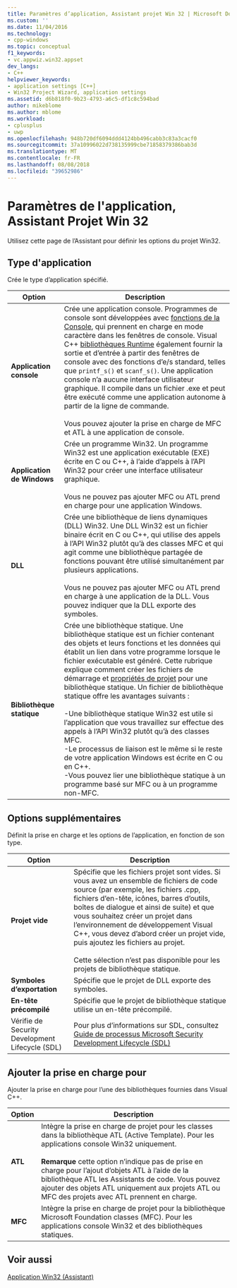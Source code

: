 ```yaml
---
title: Paramètres d’application, Assistant projet Win 32 | Microsoft Docs
ms.custom: ''
ms.date: 11/04/2016
ms.technology:
- cpp-windows
ms.topic: conceptual
f1_keywords:
- vc.appwiz.win32.appset
dev_langs:
- C++
helpviewer_keywords:
- application settings [C++]
- Win32 Project Wizard, application settings
ms.assetid: d6b818f0-9b23-4793-a6c5-df1c8c594bad
author: mikeblome
ms.author: mblome
ms.workload:
- cplusplus
- uwp
ms.openlocfilehash: 948b720df6094ddd4124bb496cabb3c83a3cacf0
ms.sourcegitcommit: 37a10996022d738135999cbe71858379386bab3d
ms.translationtype: MT
ms.contentlocale: fr-FR
ms.lasthandoff: 08/08/2018
ms.locfileid: "39652986"
---
```

# <a name="application-settings-win-32-project-wizard"></a>Paramètres de l'application, Assistant Projet Win 32
Utilisez cette page de l’Assistant pour définir les options du projet Win32.  
  
## <a name="application-type"></a>Type d'application  
 Crée le type d’application spécifié.  
  
|Option|Description|  
|------------|-----------------|  
|**Application console**|Crée une application console. Programmes de console sont développées avec [fonctions de la Console](https://msdn.microsoft.com/library/ms813137.aspx), qui prennent en charge en mode caractère dans les fenêtres de console. Visual C++ [bibliothèques Runtime](../c-runtime-library/c-run-time-library-reference.md) également fournir la sortie et d’entrée à partir des fenêtres de console avec des fonctions d’e/s standard, telles que `printf_s()` et `scanf_s()`. Une application console n’a aucune interface utilisateur graphique. Il compile dans un fichier .exe et peut être exécuté comme une application autonome à partir de la ligne de commande.<br /><br /> Vous pouvez ajouter la prise en charge de MFC et ATL à une application de console.|  
|**Application de Windows**|Crée un programme Win32. Un programme Win32 est une application exécutable (EXE) écrite en C ou C++, à l’aide d’appels à l’API Win32 pour créer une interface utilisateur graphique.<br /><br /> Vous ne pouvez pas ajouter MFC ou ATL prend en charge pour une application Windows.|  
|**DLL**|Crée une bibliothèque de liens dynamiques (DLL) Win32. Une DLL Win32 est un fichier binaire écrit en C ou C++, qui utilise des appels à l’API Win32 plutôt qu’à des classes MFC et qui agit comme une bibliothèque partagée de fonctions pouvant être utilisé simultanément par plusieurs applications.<br /><br /> Vous ne pouvez pas ajouter MFC ou ATL prend en charge à une application de la DLL. Vous pouvez indiquer que la DLL exporte des symboles.|  
|**Bibliothèque statique**|Crée une bibliothèque statique. Une bibliothèque statique est un fichier contenant des objets et leurs fonctions et les données qui établit un lien dans votre programme lorsque le fichier exécutable est généré. Cette rubrique explique comment créer les fichiers de démarrage et [propriétés de projet](../ide/property-pages-visual-cpp.md) pour une bibliothèque statique. Un fichier de bibliothèque statique offre les avantages suivants :<br /><br /> -Une bibliothèque statique Win32 est utile si l’application que vous travaillez sur effectue des appels à l’API Win32 plutôt qu’à des classes MFC.<br />-Le processus de liaison est le même si le reste de votre application Windows est écrite en C ou en C++.<br />-Vous pouvez lier une bibliothèque statique à un programme basé sur MFC ou à un programme non-MFC.|  
  
## <a name="additional-options"></a>Options supplémentaires  
 Définit la prise en charge et les options de l’application, en fonction de son type.  
  
|Option|Description|  
|------------|-----------------|  
|**Projet vide**|Spécifie que les fichiers projet sont vides. Si vous avez un ensemble de fichiers de code source (par exemple, les fichiers .cpp, fichiers d’en-tête, icônes, barres d’outils, boîtes de dialogue et ainsi de suite) et que vous souhaitez créer un projet dans l’environnement de développement Visual C++, vous devez d’abord créer un projet vide, puis ajoutez les fichiers au projet.<br /><br /> Cette sélection n’est pas disponible pour les projets de bibliothèque statique.|  
|**Symboles d’exportation**|Spécifie que le projet de DLL exporte des symboles.|  
|**En-tête précompilé**|Spécifie que le projet de bibliothèque statique utilise un en-tête précompilé.|  
|Vérifie de Security Development Lifecycle (SDL)|Pour plus d’informations sur SDL, consultez [Guide de processus Microsoft Security Development Lifecycle (SDL)](../build/reference/sdl-enable-additional-security-checks.md)|  
  
## <a name="add-support-for"></a>Ajouter la prise en charge pour  
 Ajouter la prise en charge pour l’une des bibliothèques fournies dans Visual C++.  
  
|Option|Description|  
|------------|-----------------|  
|**ATL**|Intègre la prise en charge de projet pour les classes dans la bibliothèque ATL (Active Template). Pour les applications console Win32 uniquement.<br /><br /> **Remarque** cette option n’indique pas de prise en charge pour l’ajout d’objets ATL à l’aide de la bibliothèque ATL les Assistants de code. Vous pouvez ajouter des objets ATL uniquement aux projets ATL ou MFC des projets avec ATL prennent en charge.|  
|**MFC**|Intègre la prise en charge de projet pour la bibliothèque Microsoft Foundation classes (MFC). Pour les applications console Win32 et des bibliothèques statiques.|  
  
## <a name="see-also"></a>Voir aussi  
 [Application Win32 (Assistant)](../windows/win32-application-wizard.md)   